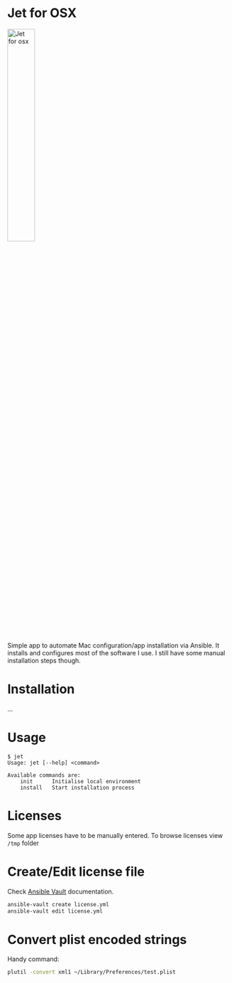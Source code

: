 # Jet for OSX
<img src="https://cdn.rawgit.com/hipper/jet/master/logo.png" alt="Jet for osx" width="35%" />

Simple app to automate Mac configuration/app installation via Ansible.
It installs and configures most of the software I use. I still have some manual installation steps though.

# Installation
...

# Usage
```
$ jet
Usage: jet [--help] <command>

Available commands are:
    init      Initialise local environment
    install   Start installation process
```

# Licenses
Some app licenses have to be manually entered. To browse licenses view `/tmp` folder

# Create/Edit license file
Check [Ansible Vault](http://docs.ansible.com/ansible/playbooks_vault.html) documentation.

```bash
ansible-vault create license.yml
ansible-vault edit license.yml
```

# Convert plist encoded strings
Handy command:

```bash
plutil -convert xml1 ~/Library/Preferences/test.plist
```